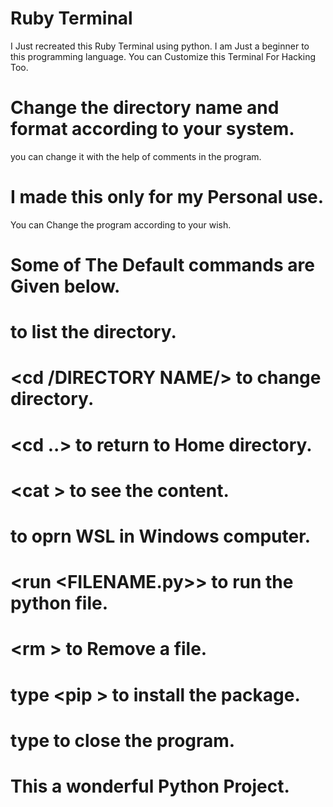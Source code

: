 # Ruby Terminal
I Just recreated this Ruby Terminal using python.
I am Just a beginner to this programming language.
You can Customize this Terminal For Hacking Too.


# Change the directory name and format according to your system.
you can change it with the help of comments in the program.

# I made this only for my Personal use.
You can Change the program according to your wish.

# Some of The Default commands are Given below.
# <ls> to list the directory.
# <cd /DIRECTORY NAME/> to change directory.
# <cd ..> to return to Home directory.
# <cat <FILENAME>> to see the content.
# <bs> to oprn WSL in Windows computer.
# <run <FILENAME.py>> to run the python file.
# <rm <FILENAME>> to Remove a file.
# type <pip <Package name>> to install the package.
# type <exit> to close the program.

# This a wonderful Python Project.
